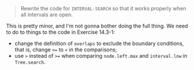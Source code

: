 > Rewrite the code for `INTERVAL-SEARCH` so that it works properly when all
> intervals are open.

This is pretty minor, and I'm not gonna bother doing the full thing. We need to
do to things to the code in Exercise 14.3-1:

* change the definition of `overlaps` to exclude the boundary conditions, that
  is, change `<=` to `<` in the comparisons;
* use `>` instead of `>=` when comparing `node.left.max` and `interval.low` in
  `Tree.search`.

